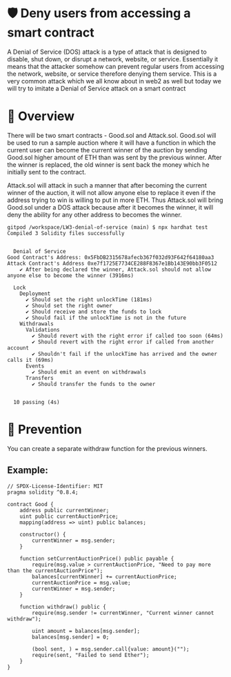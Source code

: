 # 🛡️ Deny users from accessing a smart contract

A Denial of Service (DOS) attack is a type of attack that is designed to disable, shut down, or disrupt a network, website, or service. Essentially it means that the attacker somehow can prevent regular users from accessing the network, website, or service therefore denying them service. This is a very common attack which we all know about in web2 as well but today we will try to imitate a Denial of Service attack on a smart contract

# 🤔 Overview

There will be two smart contracts - Good.sol and Attack.sol. Good.sol will be used to run a sample auction where it will have a function in which the current user can become the current winner of the auction by sending Good.sol higher amount of ETH than was sent by the previous winner. After the winner is replaced, the old winner is sent back the money which he initially sent to the contract.

Attack.sol will attack in such a manner that after becoming the current winner of the auction, it will not allow anyone else to replace it even if the address trying to win is willing to put in more ETH. Thus Attack.sol will bring Good.sol under a DOS attack because after it becomes the winner, it will deny the ability for any other address to becomes the winner.

```shell
gitpod /workspace/LW3-denial-of-service (main) $ npx hardhat test
Compiled 3 Solidity files successfully


  Denial of Service
Good Contract's Address: 0x5FbDB2315678afecb367f032d93F642f64180aa3
Attack Contract's Address 0xe7f1725E7734CE288F8367e1Bb143E90bb3F0512
    ✔ After being declared the winner, Attack.sol should not allow anyone else to become the winner (3916ms)

  Lock
    Deployment
      ✔ Should set the right unlockTime (181ms)
      ✔ Should set the right owner
      ✔ Should receive and store the funds to lock
      ✔ Should fail if the unlockTime is not in the future
    Withdrawals
      Validations
        ✔ Should revert with the right error if called too soon (64ms)
        ✔ Should revert with the right error if called from another account
        ✔ Shouldn't fail if the unlockTime has arrived and the owner calls it (69ms)
      Events
        ✔ Should emit an event on withdrawals
      Transfers
        ✔ Should transfer the funds to the owner


  10 passing (4s)
```
# 👮 Prevention

You can create a separate withdraw function for the previous winners.

## Example:
```shell
// SPDX-License-Identifier: MIT
pragma solidity ^0.8.4;

contract Good {
    address public currentWinner;
    uint public currentAuctionPrice;
    mapping(address => uint) public balances;

    constructor() {
        currentWinner = msg.sender;
    }

    function setCurrentAuctionPrice() public payable {
        require(msg.value > currentAuctionPrice, "Need to pay more than the currentAuctionPrice");
        balances[currentWinner] += currentAuctionPrice;
        currentAuctionPrice = msg.value;
        currentWinner = msg.sender;
    }

    function withdraw() public {
        require(msg.sender != currentWinner, "Current winner cannot withdraw");

        uint amount = balances[msg.sender];
        balances[msg.sender] = 0;

        (bool sent, ) = msg.sender.call{value: amount}("");
        require(sent, "Failed to send Ether");
    }
}
```